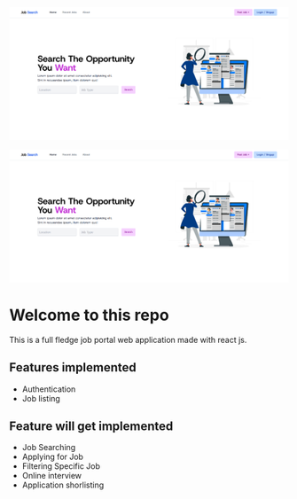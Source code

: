 ![Banner](https://github.com/DolenDeori/JobPortal/blob/main/git_img/gitBanner.png)

![Banner](./git_img/gitBanner.png)

# Welcome to this repo

This is a full fledge job portal web application made with react js.

## Features implemented

- Authentication
- Job listing

## Feature will get implemented

- Job Searching
- Applying for Job
- Filtering Specific Job
- Online interview
- Application shorlisting
